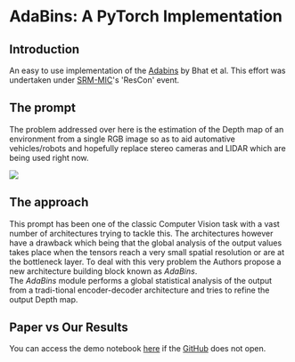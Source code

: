 # AdaBins: A PyTorch Implementation

## Introduction
An easy to use implementation of the [Adabins](https://arxiv.org/abs/2011.14141) by Bhat et al.
This effort was undertaken under [SRM-MIC](https://github.com/srm-mic)'s 'ResCon' event.

## The prompt
The problem addressed over here is the estimation of the Depth map of an environment from a single RGB image so as to aid automative vehicles/robots and hopefully replace stereo cameras and LIDAR which are being used right now.<br>

<img src="https://www.controleng.com/wp-content/uploads/sites/2/2019/04/CTL1904_WEB_IMG_Cornell_LiDAR_Stereo.jpg"><br>

## The approach
This prompt has been one of the classic Computer Vision task with a vast number of architectures trying to tackle this. The architectures however have a drawback which being that the global analysis of the output values takes place when the tensors reach a very small spatial resolution or are at the bottleneck layer. To deal with this very problem the Authors propose a new architecture building block known as <i>AdaBins</i>.<br>
The <i>AdaBins</i> module performs a global statistical analysis of the output from a tradi-tional encoder-decoder architecture and tries to refine the output Depth map. 

## Paper vs Our Results

You can access the demo notebook [here](https://nbviewer.jupyter.org/github/aryankargwal/AdaBins_PyTorch/blob/main/Adabins_Inference_example.ipynb) if the [GitHub](https://github.com/aryankargwal/AdaBins_PyTorch/blob/main/Adabins_Inference_example.ipynb) does not open.
